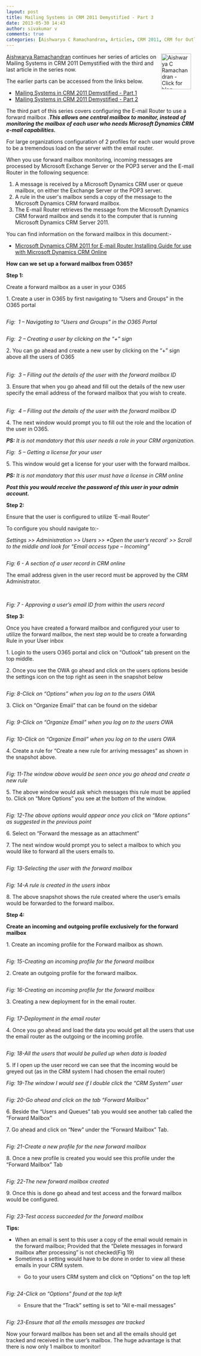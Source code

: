 ```yaml
---
layout: post
title: Mailing Systems in CRM 2011 Demystified - Part 3
date: 2013-05-30 14:43
author: sivakumar v
comments: true
categories: [Aishwarya C Ramachandran, Articles, CRM 2011, CRM for Outlook, CRM Online, Email Router, Exchange Server, Forward Mailbox, Office 365, Outlook, Outlook Client, Uncategorized]
---
```

<p style="text-align: left;"><a title="Aishwarya C Ramachandran - Click for blog homepage"><img src="https://microsofttpd.github.io/assets/3225.aishram.jpg" original-url="https://microsofttpd.github.io/assets/3225.aishram.jpg" alt="Aishwarya C Ramachandran - Click for blog homepage" width="80" height="95" align="right" border="0" hspace="10" /></a><a title="http://blogs.technet.com/258186/ProfileUrlRedirect.ashx" href="http://blogs.technet.com/258186/ProfileUrlRedirect.ashxAishwarya Ramachandran" target="_blank">Aishwarya Ramachandran</a> continues her series of articles on Mailing Systems in CRM 2011 Demystified with the third and last article in the series now.</p>
<p>The earlier parts can be accessed from the links below.</p>
<ul>
<li><a title="https://microsofttpd.github.io/archive/2013/05/22/mailing-systems-in-crm-2011-demystified-part-1.aspx" href="https://microsofttpd.github.io/archive/2013/05/22/mailing-systems-in-crm-2011-demystified-part-1.aspxMailing Systems in CRM 2011 Demystified - Part 1" target="_blank">Mailing Systems in CRM 2011 Demystified - Part 1</a></li>
<li><a title="Mailing Systems in CRM 2011 Demystified - Part 2" href="https://microsofttpd.github.io/archive/2013/05/29/mailing-systems-in-crm-2011-demystified-part-2.aspx" target="_blank">Mailing Systems in CRM 2011 Demystified - Part 2</a></li>
</ul>
<p>The third part of this series covers configuring the E-mail Router to use a forward mailbox .<em><strong>This allows one central mailbox to monitor, instead of monitoring the mailbox of each user who needs Microsoft Dynamics CRM e-mail capabilities.</strong></em></p>
<p>For large organizations configuration of 2 profiles for each user would prove to be a tremendous load on the server with the email router.</p>
<p>When you use forward mailbox monitoring, incoming messages are processed by Microsoft Exchange Server or the POP3 server and the E-mail Router in the following sequence:</p>
<ol>
<li>A message is received by a Microsoft Dynamics CRM user or queue mailbox, on either the Exchange Server or the POP3 server.</li>
<li>A rule in the user's mailbox sends a copy of the message to the Microsoft Dynamics CRM forward mailbox.</li>
<li>The E-mail Router retrieves the message from the Microsoft Dynamics CRM forward mailbox and sends it to the computer that is running Microsoft Dynamics CRM Server 2011.</li>
</ol>
<p>You can find information on the forward mailbox in this document:-</p>
<ul>
<li><a title="Microsoft Dynamics CRM 2011 for E-mail Router Installing Guide for use with Microsoft Dynamics CRM Online" href="http://www.microsoft.com/en-us/download/details.aspx?id=18991" target="_blank">Microsoft Dynamics CRM 2011 for E-mail Router Installing Guide for use with Microsoft Dynamics CRM Online</a></li>
</ul>
<p><strong>How can we set up a forward mailbox from O365?</strong></p>
<p><strong>Step 1:</strong></p>
<p>Create a forward mailbox as a user in your O365</p>
<p>1.&nbsp;Create a user in O365 by first navigating to &ldquo;Users and Groups&rdquo; in the O365 portal</p>
<p><a href="https://msdnshared.blob.core.windows.net/media/TNBlogsFS/prod.evol.blogs.technet.com/CommunityServer.Blogs.Components.WeblogFiles/00/00/00/95/09/4186.1.png" original-url="http://blogs.technet.com/cfs-file.ashx/__key/communityserver-blogs-components-weblogfiles/00-00-00-95-09/4186.1.png"><img src="https://msdnshared.blob.core.windows.net/media/TNBlogsFS/prod.evol.blogs.technet.com/CommunityServer.Blogs.Components.WeblogFiles/00/00/00/95/09/4186.1.png" original-url="http://blogs.technet.com/resized-image.ashx/__size/400x0/__key/communityserver-blogs-components-weblogfiles/00-00-00-95-09/4186.1.png" alt="" border="0" /></a></p>
<p><em>Fig:&nbsp; 1 &ndash; Navigating to &ldquo;Users and Groups&rdquo; in the O365 Portal</em></p>
<p><a href="https://msdnshared.blob.core.windows.net/media/TNBlogsFS/prod.evol.blogs.technet.com/CommunityServer.Blogs.Components.WeblogFiles/00/00/00/95/09/5165.2.png" original-url="http://blogs.technet.com/cfs-file.ashx/__key/communityserver-blogs-components-weblogfiles/00-00-00-95-09/5165.2.png"><img src="https://msdnshared.blob.core.windows.net/media/TNBlogsFS/prod.evol.blogs.technet.com/CommunityServer.Blogs.Components.WeblogFiles/00/00/00/95/09/5165.2.png" original-url="http://blogs.technet.com/resized-image.ashx/__size/400x0/__key/communityserver-blogs-components-weblogfiles/00-00-00-95-09/5165.2.png" alt="" border="0" /></a></p>
<p><em>Fig:&nbsp; 2 &ndash; Creating a user by clicking on the &ldquo;+&rdquo; sign</em></p>
<p>2.&nbsp;You can go ahead and create a new user by clicking on the &ldquo;+&rdquo; sign above all the users of O365</p>
<p><a href="https://msdnshared.blob.core.windows.net/media/TNBlogsFS/prod.evol.blogs.technet.com/CommunityServer.Blogs.Components.WeblogFiles/00/00/00/95/09/7024.3.png" original-url="http://blogs.technet.com/cfs-file.ashx/__key/communityserver-blogs-components-weblogfiles/00-00-00-95-09/7024.3.png"><img src="https://msdnshared.blob.core.windows.net/media/TNBlogsFS/prod.evol.blogs.technet.com/CommunityServer.Blogs.Components.WeblogFiles/00/00/00/95/09/7024.3.png" original-url="http://blogs.technet.com/resized-image.ashx/__size/400x0/__key/communityserver-blogs-components-weblogfiles/00-00-00-95-09/7024.3.png" alt="" border="0" /></a>&nbsp;<br /><em>Fig:&nbsp; 3 &ndash; Filling out the details of the user with the forward mailbox ID</em></p>
<p>3.&nbsp;Ensure that when you go ahead and fill out the details of the new user specify the email address of the forward mailbox that you wish to create.</p>
<p><a href="https://msdnshared.blob.core.windows.net/media/TNBlogsFS/prod.evol.blogs.technet.com/CommunityServer.Blogs.Components.WeblogFiles/00/00/00/95/09/7142.4.png" original-url="http://blogs.technet.com/cfs-file.ashx/__key/communityserver-blogs-components-weblogfiles/00-00-00-95-09/7142.4.png"><img src="https://msdnshared.blob.core.windows.net/media/TNBlogsFS/prod.evol.blogs.technet.com/CommunityServer.Blogs.Components.WeblogFiles/00/00/00/95/09/7142.4.png" original-url="http://blogs.technet.com/resized-image.ashx/__size/400x0/__key/communityserver-blogs-components-weblogfiles/00-00-00-95-09/7142.4.png" alt="" border="0" /></a>&nbsp;<br /><em>Fig:&nbsp; 4 &ndash; Filling out the details of the user with the forward mailbox ID</em></p>
<p>4.&nbsp;The next window would prompt you to fill out the role and the location of the user in O365.</p>
<p><em><strong>PS:</strong> It is not mandatory that this user needs a role in your CRM organization.</em></p>
<p><a href="https://msdnshared.blob.core.windows.net/media/TNBlogsFS/prod.evol.blogs.technet.com/CommunityServer.Blogs.Components.WeblogFiles/00/00/00/95/09/8407.5.png" original-url="http://blogs.technet.com/cfs-file.ashx/__key/communityserver-blogs-components-weblogfiles/00-00-00-95-09/8407.5.png"><img src="https://msdnshared.blob.core.windows.net/media/TNBlogsFS/prod.evol.blogs.technet.com/CommunityServer.Blogs.Components.WeblogFiles/00/00/00/95/09/8407.5.png" original-url="http://blogs.technet.com/resized-image.ashx/__size/400x0/__key/communityserver-blogs-components-weblogfiles/00-00-00-95-09/8407.5.png" alt="" border="0" /></a><br /><em>Fig:&nbsp; 5 &ndash; Getting a license for your user</em></p>
<p>5.&nbsp;This window would get a license for your user with the forward mailbox.</p>
<p><em><strong>PS:</strong> It is not mandatory that this user must have a license in CRM online</em></p>
<p><em><strong>Post this you would receive the password of this user in your admin account.</strong></em></p>
<p><strong>Step 2:</strong>&nbsp;&nbsp;</p>
<p>Ensure that the user is configured to utilize &lsquo;E-mail Router&rsquo;</p>
<p>To configure you should navigate to:-</p>
<p><em>Settings &gt;&gt; Administration &gt;&gt; Users &gt;&gt; *Open the user&rsquo;s record&rsquo; &gt;&gt; Scroll to the middle and look for &ldquo;Email access type &ndash; Incoming&rdquo;</em></p>
<p><a href="https://msdnshared.blob.core.windows.net/media/TNBlogsFS/prod.evol.blogs.technet.com/CommunityServer.Blogs.Components.WeblogFiles/00/00/00/95/09/3364.6.png" original-url="http://blogs.technet.com/cfs-file.ashx/__key/communityserver-blogs-components-weblogfiles/00-00-00-95-09/3364.6.png"><img src="https://msdnshared.blob.core.windows.net/media/TNBlogsFS/prod.evol.blogs.technet.com/CommunityServer.Blogs.Components.WeblogFiles/00/00/00/95/09/3364.6.png" original-url="http://blogs.technet.com/resized-image.ashx/__size/400x0/__key/communityserver-blogs-components-weblogfiles/00-00-00-95-09/3364.6.png" alt="" border="0" /></a></p>
<p><em>Fig: 6 - A section of a user record in CRM online</em></p>
<p>The email address given in the user record must be approved by the CRM Administrator.</p>
<p><a href="https://msdnshared.blob.core.windows.net/media/TNBlogsFS/prod.evol.blogs.technet.com/CommunityServer.Blogs.Components.WeblogFiles/00/00/00/95/09/6082.7.png" original-url="http://blogs.technet.com/cfs-file.ashx/__key/communityserver-blogs-components-weblogfiles/00-00-00-95-09/6082.7.png"><img src="https://msdnshared.blob.core.windows.net/media/TNBlogsFS/prod.evol.blogs.technet.com/CommunityServer.Blogs.Components.WeblogFiles/00/00/00/95/09/6082.7.png" original-url="http://blogs.technet.com/resized-image.ashx/__size/400x0/__key/communityserver-blogs-components-weblogfiles/00-00-00-95-09/6082.7.png" alt="" border="0" /></a>&nbsp;</p>
<p><em>Fig: 7 - Approving a user&rsquo;s email ID from within the users record</em></p>
<p><strong>Step 3:</strong>&nbsp;</p>
<p>Once you have created a forward mailbox and configured your user to utilize the forward mailbox, the next step would be to create a forwarding Rule in your User inbox</p>
<p>1.&nbsp;Login to the users O365 portal and click on &ldquo;Outlook&rdquo; tab present on the top middle.</p>
<p>2.&nbsp;Once you see the OWA go ahead and click on the users options beside the settings icon on the top right as seen in the snapshot below</p>
<p><a href="https://msdnshared.blob.core.windows.net/media/TNBlogsFS/prod.evol.blogs.technet.com/CommunityServer.Blogs.Components.WeblogFiles/00/00/00/95/09/8015.8.png" original-url="http://blogs.technet.com/cfs-file.ashx/__key/communityserver-blogs-components-weblogfiles/00-00-00-95-09/8015.8.png"><img src="https://msdnshared.blob.core.windows.net/media/TNBlogsFS/prod.evol.blogs.technet.com/CommunityServer.Blogs.Components.WeblogFiles/00/00/00/95/09/8015.8.png" original-url="http://blogs.technet.com/resized-image.ashx/__size/400x0/__key/communityserver-blogs-components-weblogfiles/00-00-00-95-09/8015.8.png" alt="" border="0" /></a></p>
<p><em>Fig: 8-Click on &ldquo;Options&rdquo; when you log on to the users OWA</em></p>
<p>3.&nbsp;Click on &ldquo;Organize Email&rdquo; that can be found on the sidebar</p>
<p><a href="https://msdnshared.blob.core.windows.net/media/TNBlogsFS/prod.evol.blogs.technet.com/CommunityServer.Blogs.Components.WeblogFiles/00/00/00/95/09/2744.9.png" original-url="http://blogs.technet.com/cfs-file.ashx/__key/communityserver-blogs-components-weblogfiles/00-00-00-95-09/2744.9.png"><img src="https://msdnshared.blob.core.windows.net/media/TNBlogsFS/prod.evol.blogs.technet.com/CommunityServer.Blogs.Components.WeblogFiles/00/00/00/95/09/2744.9.png" original-url="http://blogs.technet.com/resized-image.ashx/__size/400x0/__key/communityserver-blogs-components-weblogfiles/00-00-00-95-09/2744.9.png" alt="" border="0" /></a></p>
<p><em>Fig: 9-Click on &ldquo;Organize Email&rdquo; when you log on to the users OWA</em></p>
<p><a href="https://msdnshared.blob.core.windows.net/media/TNBlogsFS/prod.evol.blogs.technet.com/CommunityServer.Blogs.Components.WeblogFiles/00/00/00/95/09/2110.10.png" original-url="http://blogs.technet.com/cfs-file.ashx/__key/communityserver-blogs-components-weblogfiles/00-00-00-95-09/2110.10.png"><img src="https://msdnshared.blob.core.windows.net/media/TNBlogsFS/prod.evol.blogs.technet.com/CommunityServer.Blogs.Components.WeblogFiles/00/00/00/95/09/2110.10.png" original-url="http://blogs.technet.com/resized-image.ashx/__size/400x0/__key/communityserver-blogs-components-weblogfiles/00-00-00-95-09/2110.10.png" alt="" border="0" /></a></p>
<p><em>Fig: 10-Click on &ldquo;Organize Email&rdquo; when you log on to the users OWA</em></p>
<p>4.&nbsp;Create a rule for &ldquo;Create a new rule for arriving messages&rdquo; as shown in the snapshot above.</p>
<p><a href="https://msdnshared.blob.core.windows.net/media/TNBlogsFS/prod.evol.blogs.technet.com/CommunityServer.Blogs.Components.WeblogFiles/00/00/00/95/09/4745.11.png" original-url="http://blogs.technet.com/cfs-file.ashx/__key/communityserver-blogs-components-weblogfiles/00-00-00-95-09/4745.11.png"><img src="https://msdnshared.blob.core.windows.net/media/TNBlogsFS/prod.evol.blogs.technet.com/CommunityServer.Blogs.Components.WeblogFiles/00/00/00/95/09/4745.11.png" original-url="http://blogs.technet.com/resized-image.ashx/__size/400x0/__key/communityserver-blogs-components-weblogfiles/00-00-00-95-09/4745.11.png" alt="" border="0" /></a></p>
<p><em>Fig: 11-The window above would be seen once you go ahead and create a new rule</em></p>
<p>5.&nbsp;The above window would ask which messages this rule must be applied to. Click on &ldquo;More Options&rdquo; you see at the bottom of the window.</p>
<p><a href="https://msdnshared.blob.core.windows.net/media/TNBlogsFS/prod.evol.blogs.technet.com/CommunityServer.Blogs.Components.WeblogFiles/00/00/00/95/09/6052.12.png" original-url="http://blogs.technet.com/cfs-file.ashx/__key/communityserver-blogs-components-weblogfiles/00-00-00-95-09/6052.12.png"><img src="https://msdnshared.blob.core.windows.net/media/TNBlogsFS/prod.evol.blogs.technet.com/CommunityServer.Blogs.Components.WeblogFiles/00/00/00/95/09/6052.12.png" original-url="http://blogs.technet.com/resized-image.ashx/__size/400x0/__key/communityserver-blogs-components-weblogfiles/00-00-00-95-09/6052.12.png" alt="" border="0" /></a></p>
<p><em>Fig: 12-The above options would appear once you click on &ldquo;More options&rdquo; as suggested in the previous point</em></p>
<p>6.&nbsp;Select on &ldquo;Forward the message as an attachment&rdquo;</p>
<p>7.&nbsp;The next window would prompt you to select a mailbox to which you would like to forward all the users emails to.&nbsp;</p>
<p><a href="https://msdnshared.blob.core.windows.net/media/TNBlogsFS/prod.evol.blogs.technet.com/CommunityServer.Blogs.Components.WeblogFiles/00/00/00/95/09/7103.13.png" original-url="http://blogs.technet.com/cfs-file.ashx/__key/communityserver-blogs-components-weblogfiles/00-00-00-95-09/7103.13.png"><img src="https://msdnshared.blob.core.windows.net/media/TNBlogsFS/prod.evol.blogs.technet.com/CommunityServer.Blogs.Components.WeblogFiles/00/00/00/95/09/7103.13.png" original-url="http://blogs.technet.com/resized-image.ashx/__size/400x0/__key/communityserver-blogs-components-weblogfiles/00-00-00-95-09/7103.13.png" alt="" border="0" /></a></p>
<p><em>Fig: 13-Selecting the user with the forward mailbox</em></p>
<p><a href="https://msdnshared.blob.core.windows.net/media/TNBlogsFS/prod.evol.blogs.technet.com/CommunityServer.Blogs.Components.WeblogFiles/00/00/00/95/09/6708.14.png" original-url="http://blogs.technet.com/cfs-file.ashx/__key/communityserver-blogs-components-weblogfiles/00-00-00-95-09/6708.14.png"><img src="https://msdnshared.blob.core.windows.net/media/TNBlogsFS/prod.evol.blogs.technet.com/CommunityServer.Blogs.Components.WeblogFiles/00/00/00/95/09/6708.14.png" original-url="http://blogs.technet.com/resized-image.ashx/__size/400x0/__key/communityserver-blogs-components-weblogfiles/00-00-00-95-09/6708.14.png" alt="" border="0" /></a></p>
<p><em>Fig: 14-A rule is created in the users inbox</em></p>
<p>8.&nbsp;The above snapshot shows the rule created where the user&rsquo;s emails would be forwarded to the forward mailbox.</p>
<p><strong>Step 4:</strong>&nbsp;</p>
<p><strong>Create an incoming and outgoing profile exclusively for the forward mailbox</strong></p>
<p>1.&nbsp;Create an incoming profile for the Forward mailbox as shown.</p>
<p><a href="https://msdnshared.blob.core.windows.net/media/TNBlogsFS/prod.evol.blogs.technet.com/CommunityServer.Blogs.Components.WeblogFiles/00/00/00/95/09/4135.15.png" original-url="http://blogs.technet.com/cfs-file.ashx/__key/communityserver-blogs-components-weblogfiles/00-00-00-95-09/4135.15.png"><img src="https://msdnshared.blob.core.windows.net/media/TNBlogsFS/prod.evol.blogs.technet.com/CommunityServer.Blogs.Components.WeblogFiles/00/00/00/95/09/4135.15.png" original-url="http://blogs.technet.com/resized-image.ashx/__size/400x0/__key/communityserver-blogs-components-weblogfiles/00-00-00-95-09/4135.15.png" alt="" border="0" /></a></p>
<p><em>Fig: 15-Creating an incoming profile for the forward mailbox</em></p>
<p>2.&nbsp;Create an outgoing profile for the forward mailbox.</p>
<p><a href="https://msdnshared.blob.core.windows.net/media/TNBlogsFS/prod.evol.blogs.technet.com/CommunityServer.Blogs.Components.WeblogFiles/00/00/00/95/09/0333.16.png" original-url="http://blogs.technet.com/cfs-file.ashx/__key/communityserver-blogs-components-weblogfiles/00-00-00-95-09/0333.16.png"><img src="https://msdnshared.blob.core.windows.net/media/TNBlogsFS/prod.evol.blogs.technet.com/CommunityServer.Blogs.Components.WeblogFiles/00/00/00/95/09/0333.16.png" original-url="http://blogs.technet.com/resized-image.ashx/__size/400x0/__key/communityserver-blogs-components-weblogfiles/00-00-00-95-09/0333.16.png" alt="" border="0" /></a></p>
<p><em>Fig: 16-Creating an incoming profile for the forward mailbox</em></p>
<p>3.&nbsp;Creating a new deployment for in the email router.</p>
<p><a href="https://msdnshared.blob.core.windows.net/media/TNBlogsFS/prod.evol.blogs.technet.com/CommunityServer.Blogs.Components.WeblogFiles/00/00/00/95/09/7558.17.png" original-url="http://blogs.technet.com/cfs-file.ashx/__key/communityserver-blogs-components-weblogfiles/00-00-00-95-09/7558.17.png"><img src="https://msdnshared.blob.core.windows.net/media/TNBlogsFS/prod.evol.blogs.technet.com/CommunityServer.Blogs.Components.WeblogFiles/00/00/00/95/09/7558.17.png" original-url="http://blogs.technet.com/resized-image.ashx/__size/400x0/__key/communityserver-blogs-components-weblogfiles/00-00-00-95-09/7558.17.png" alt="" border="0" /></a></p>
<p><em>Fig: 17-Deployment in the email router</em></p>
<p>4.&nbsp;Once you go ahead and load the data you would get all the users that use the email router as the outgoing or the incoming profile.</p>
<p><a href="https://msdnshared.blob.core.windows.net/media/TNBlogsFS/prod.evol.blogs.technet.com/CommunityServer.Blogs.Components.WeblogFiles/00/00/00/95/09/0363.18.png" original-url="http://blogs.technet.com/cfs-file.ashx/__key/communityserver-blogs-components-weblogfiles/00-00-00-95-09/0363.18.png"><img src="https://msdnshared.blob.core.windows.net/media/TNBlogsFS/prod.evol.blogs.technet.com/CommunityServer.Blogs.Components.WeblogFiles/00/00/00/95/09/0363.18.png" original-url="http://blogs.technet.com/resized-image.ashx/__size/400x0/__key/communityserver-blogs-components-weblogfiles/00-00-00-95-09/0363.18.png" alt="" border="0" /></a></p>
<p><em>Fig: 18-All the users that would be pulled up when data is loaded</em></p>
<p>5.&nbsp;If I open up the user record we can see that the incoming would be greyed out (as in the CRM system I had chosen the email router)</p>
<p><a href="https://msdnshared.blob.core.windows.net/media/TNBlogsFS/prod.evol.blogs.technet.com/CommunityServer.Blogs.Components.WeblogFiles/00/00/00/95/09/2275.19.png" original-url="http://blogs.technet.com/cfs-file.ashx/__key/communityserver-blogs-components-weblogfiles/00-00-00-95-09/2275.19.png"><img src="https://msdnshared.blob.core.windows.net/media/TNBlogsFS/prod.evol.blogs.technet.com/CommunityServer.Blogs.Components.WeblogFiles/00/00/00/95/09/2275.19.png" original-url="http://blogs.technet.com/resized-image.ashx/__size/400x0/__key/communityserver-blogs-components-weblogfiles/00-00-00-95-09/2275.19.png" alt="" border="0" /></a><br /><em>Fig: 19-The window I would see if I double click the &ldquo;CRM System&rdquo; user</em></p>
<p><a href="https://msdnshared.blob.core.windows.net/media/TNBlogsFS/prod.evol.blogs.technet.com/CommunityServer.Blogs.Components.WeblogFiles/00/00/00/95/09/4478.20.png" original-url="http://blogs.technet.com/cfs-file.ashx/__key/communityserver-blogs-components-weblogfiles/00-00-00-95-09/4478.20.png"><img src="https://msdnshared.blob.core.windows.net/media/TNBlogsFS/prod.evol.blogs.technet.com/CommunityServer.Blogs.Components.WeblogFiles/00/00/00/95/09/4478.20.png" original-url="http://blogs.technet.com/resized-image.ashx/__size/400x0/__key/communityserver-blogs-components-weblogfiles/00-00-00-95-09/4478.20.png" alt="" border="0" /></a></p>
<p><em>Fig: 20-Go ahead and click on the tab &ldquo;Forward Mailbox&rdquo;</em></p>
<p>6.&nbsp;Beside the &ldquo;Users and Queues&rdquo; tab you would see another tab called the &ldquo;Forward Mailbox&rdquo;</p>
<p>7.&nbsp;Go ahead and click on &ldquo;New&rdquo; under the &ldquo;Forward Mailbox&rdquo; Tab.</p>
<p><a href="https://msdnshared.blob.core.windows.net/media/TNBlogsFS/prod.evol.blogs.technet.com/CommunityServer.Blogs.Components.WeblogFiles/00/00/00/95/09/4214.21.png" original-url="http://blogs.technet.com/cfs-file.ashx/__key/communityserver-blogs-components-weblogfiles/00-00-00-95-09/4214.21.png"><img src="https://msdnshared.blob.core.windows.net/media/TNBlogsFS/prod.evol.blogs.technet.com/CommunityServer.Blogs.Components.WeblogFiles/00/00/00/95/09/4214.21.png" original-url="http://blogs.technet.com/resized-image.ashx/__size/400x0/__key/communityserver-blogs-components-weblogfiles/00-00-00-95-09/4214.21.png" alt="" border="0" /></a></p>
<p><em>Fig: 21-Create a new profile for the new forward mailbox</em></p>
<p>8.&nbsp;Once a new profile is created you would see this profile under the &ldquo;Forward Mailbox&rdquo; Tab</p>
<p><a href="https://msdnshared.blob.core.windows.net/media/TNBlogsFS/prod.evol.blogs.technet.com/CommunityServer.Blogs.Components.WeblogFiles/00/00/00/95/09/2781.22.png" original-url="http://blogs.technet.com/cfs-file.ashx/__key/communityserver-blogs-components-weblogfiles/00-00-00-95-09/2781.22.png"><img src="https://msdnshared.blob.core.windows.net/media/TNBlogsFS/prod.evol.blogs.technet.com/CommunityServer.Blogs.Components.WeblogFiles/00/00/00/95/09/2781.22.png" original-url="http://blogs.technet.com/resized-image.ashx/__size/400x0/__key/communityserver-blogs-components-weblogfiles/00-00-00-95-09/2781.22.png" alt="" border="0" /></a></p>
<p><em>Fig: 22-The new forward mailbox created</em></p>
<p>9.&nbsp;Once this is done go ahead and test access and the forward mailbox would be configured.&nbsp;</p>
<p><a href="https://msdnshared.blob.core.windows.net/media/TNBlogsFS/prod.evol.blogs.technet.com/CommunityServer.Blogs.Components.WeblogFiles/00/00/00/95/09/3582.23.png" original-url="http://blogs.technet.com/cfs-file.ashx/__key/communityserver-blogs-components-weblogfiles/00-00-00-95-09/3582.23.png"><img src="https://msdnshared.blob.core.windows.net/media/TNBlogsFS/prod.evol.blogs.technet.com/CommunityServer.Blogs.Components.WeblogFiles/00/00/00/95/09/3582.23.png" original-url="http://blogs.technet.com/resized-image.ashx/__size/400x0/__key/communityserver-blogs-components-weblogfiles/00-00-00-95-09/3582.23.png" alt="" border="0" /></a></p>
<p><em>Fig: 23-Test access succeeded for the forward mailbox</em>&nbsp;</p>
<p><strong>Tips:</strong></p>
<ul>
<li>
<div>When an email is sent to this user a copy of the email would remain in the forward mailbox; Provided that the &ldquo;Delete messages in forward mailbox after processing&rdquo; is not checked(Fig 19)</div>
</li>
<li>
<div>Sometimes a setting would have to be done in order to view all these emails in your CRM system.</div>
</li>
<ul>
<li>
<div>Go to your users CRM system and click on &ldquo;Options&rdquo; on the top left</div>
</li>
</ul>
</ul>
<p><a href="https://msdnshared.blob.core.windows.net/media/TNBlogsFS/prod.evol.blogs.technet.com/CommunityServer.Blogs.Components.WeblogFiles/00/00/00/95/09/5241.24.png" original-url="http://blogs.technet.com/cfs-file.ashx/__key/communityserver-blogs-components-weblogfiles/00-00-00-95-09/5241.24.png"><img src="https://msdnshared.blob.core.windows.net/media/TNBlogsFS/prod.evol.blogs.technet.com/CommunityServer.Blogs.Components.WeblogFiles/00/00/00/95/09/5241.24.png" original-url="http://blogs.technet.com/resized-image.ashx/__size/400x0/__key/communityserver-blogs-components-weblogfiles/00-00-00-95-09/5241.24.png" alt="" border="0" /></a></p>
<p><em>Fig: 24-Click on &ldquo;Options&rdquo; found at the top left</em></p>
<ul>
<ul>
<li>
<div>Ensure that the &ldquo;Track&rdquo; setting is set to &ldquo;All e-mail messages&rdquo;</div>
</li>
</ul>
</ul>
<p><a href="https://msdnshared.blob.core.windows.net/media/TNBlogsFS/prod.evol.blogs.technet.com/CommunityServer.Blogs.Components.WeblogFiles/00/00/00/95/09/4201.25.png" original-url="http://blogs.technet.com/cfs-file.ashx/__key/communityserver-blogs-components-weblogfiles/00-00-00-95-09/4201.25.png"><img src="https://msdnshared.blob.core.windows.net/media/TNBlogsFS/prod.evol.blogs.technet.com/CommunityServer.Blogs.Components.WeblogFiles/00/00/00/95/09/4201.25.png" original-url="http://blogs.technet.com/resized-image.ashx/__size/400x0/__key/communityserver-blogs-components-weblogfiles/00-00-00-95-09/4201.25.png" alt="" border="0" /></a></p>
<p><em>Fig: 23-Ensure that all the emails messages are tracked</em></p>
<p>Now your forward mailbox has been set and all the emails should get tracked and received in the user&rsquo;s mailbox. The huge advantage is that there is now only 1 mailbox to monitor!</p>
